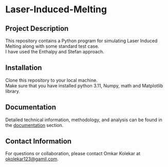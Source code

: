 # Laser-Induced-Melting

## Project Description
This repository contains a Python program for simulating Laser Induced Melting along with some standard test case.  
I have used the Enthalpy and Stefan approach.

## Installation
Clone this repository to your local machine.  
Make sure that you have installed python 3.11, Numpy, math and Matplotlib library.

## Documentation
Detailed technical information, methodology, and analysis can be found in the [documentation](Laser_Induced_Melting/Documentation/Laser_Induced_Melting_Report.pdf) section.

## Contact Information
For questions or collaboration, please contact Omkar Kolekar at okolekar123@gamil.com.
